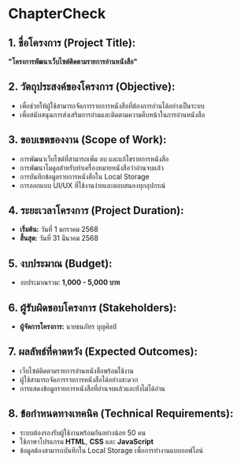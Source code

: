# ChapterCheck

## 1. ชื่อโครงการ (Project Title):
**"โครงการพัฒนาเว็บไซต์ติดตามรายการอ่านหนังสือ"**

## 2. วัตถุประสงค์ของโครงการ (Objective):
- เพื่อช่วยให้ผู้ใช้สามารถจัดการรายการหนังสือที่ต้องการอ่านได้อย่างเป็นระบบ
- เพื่อสนับสนุนการส่งเสริมการอ่านและติดตามความคืบหน้าในการอ่านหนังสือ

## 3. ขอบเขตของงาน (Scope of Work):
- การพัฒนาเว็บไซต์ที่สามารถเพิ่ม ลบ และแก้ไขรายการหนังสือ
- การพัฒนาโมดูลสำหรับทำเครื่องหมายหนังสือว่าอ่านจบแล้ว
- การบันทึกข้อมูลรายการหนังสือใน Local Storage
- การออกแบบ UI/UX ที่ใช้งานง่ายและตอบสนองทุกอุปกรณ์

## 4. ระยะเวลาโครงการ (Project Duration):
- **เริ่มต้น:** วันที่ 1 มกราคม 2568  
- **สิ้นสุด:** วันที่ 31 มีนาคม 2568

## 5. งบประมาณ (Budget):
- งบประมาณรวม: **1,000 - 5,000 บาท**

## 6. ผู้รับผิดชอบโครงการ (Stakeholders):
- **ผู้จัดการโครงการ:** นายธนภัทร บุญศิลป์

## 7. ผลลัพธ์ที่คาดหวัง (Expected Outcomes):
- เว็บไซต์ติดตามรายการอ่านหนังสือพร้อมใช้งาน
- ผู้ใช้สามารถจัดการรายการหนังสือได้อย่างสะดวก
- การแสดงข้อมูลรายการหนังสือที่อ่านจบแล้วและยังไม่ได้อ่าน

## 8. ข้อกำหนดทางเทคนิค (Technical Requirements):
- ระบบต้องรองรับผู้ใช้งานพร้อมกันอย่างน้อย 50 คน
- ใช้ภาษาโปรแกรม **HTML**, **CSS** และ **JavaScript**
- ข้อมูลต้องสามารถบันทึกใน Local Storage เพื่อการทำงานแบบออฟไลน์

